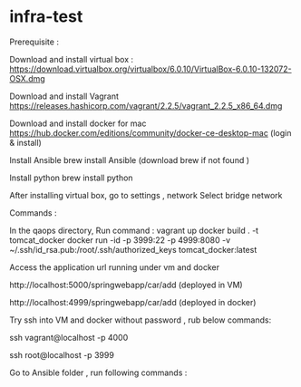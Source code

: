 # infra-test

Prerequisite :

  Download and install virtual box : https://download.virtualbox.org/virtualbox/6.0.10/VirtualBox-6.0.10-132072-OSX.dmg
  
  Download and install Vagrant https://releases.hashicorp.com/vagrant/2.2.5/vagrant_2.2.5_x86_64.dmg
  
  Download and install docker for mac https://hub.docker.com/editions/community/docker-ce-desktop-mac (login & install)
  
  Install Ansible brew install Ansible (download brew if not found )
  
  Install python brew install python

After installing virtual box, go to settings , network Select bridge network

Commands :
   
   In the qaops directory, Run command :  vagrant up
   docker build . -t tomcat_docker
   docker run -id -p 3999:22 -p 4999:8080 -v ~/.ssh/id_rsa.pub:/root/.ssh/authorized_keys tomcat_docker:latest
   
   Access the application url running under vm and docker
   
   http://localhost:5000/springwebapp/car/add   (deployed in VM)
   
   http://localhost:4999/springwebapp/car/add   (deployed in docker)
   

Try ssh into VM and docker without password , rub below commands:
  
  ssh  vagrant@localhost -p 4000
  
  ssh root@localhost -p 3999
 
 
 Go to Ansible folder , run following commands :
 
    
